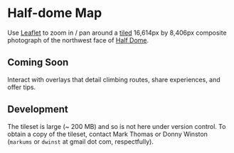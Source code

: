 # Half-dome Map

Use [Leaflet](http://leafletjs.com) to zoom in / pan around a [tiled](https://github.com/rktjmp/tileup) 16,614px by 8,406px composite photograph of the northwest face of [Half Dome](https://en.wikipedia.org/wiki/Half_Dome).

## Coming Soon

Interact with overlays that detail climbing routes, share experiences, and offer tips.

## Development

The tileset is large (~ 200 MB) and so is not here under version control. To obtain a copy of the tileset, contact Mark Thomas or Donny Winston (`markums` or `dwinst` at gmail dot com, respectfully).
